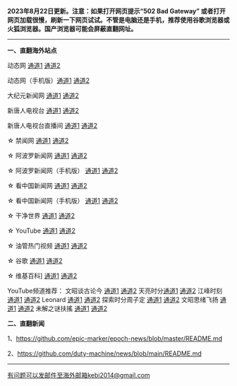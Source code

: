 **2023年8月22日更新。注意：如果打开网页提示“502 Bad Gateway” 或者打开网页加载很慢，刷新一下网页试试。不管是电脑还是手机，推荐使用谷歌浏览器或火狐浏览器。国产浏览器可能会屏蔽直翻网址。**

***

**一、直翻海外站点**

动态网 [通道1](https://free2.free9.site/20) [通道2](https://free3.free9.site/20)

动态网（手机版）[通道1](https://free2.free9.site/21) [通道2](https://free3.free9.site/21)

大纪元新闻网 [通道1](https://free2.free9.site/21) [通道2](https://free3.free9.site/21)

新唐人电视台 [通道1](https://free2.free9.site/4) [通道2](https://free3.free9.site/4)

新唐人电视台直播间 [通道1](https://free2.free9.site/44) [通道2](https://free3.free9.site/44)

☆ 禁闻网 [通道1](https://free2.free9.site/3) [通道2](https://free3.free9.site/3)

☆ 阿波罗新闻网 [通道1](https://free2.free9.site/7) [通道2](https://free3.free9.site/7)

☆ 阿波罗新闻网（手机版） [通道1](https://free2.free9.site/53) [通道2](https://free3.free9.site/53)

☆ 看中国新闻网 [通道1](https://free2.free9.site/26) [通道2](https://free3.free9.site/26)

☆ 看中国新闻网（手机版） [通道1](https://free2.free9.site/54) [通道2](https://free3.free9.site/54)

☆ 干净世界 [通道1](https://free2.free9.site/1) [通道2](https://free3.free9.site/1)

☆ YouTube [通道1](https://free2.free9.site/45) [通道2](https://free3.free9.site/45)

☆ 油管热门视频 [通道1](https://free2.free9.site/55) [通道2](https://free3.free9.site/55)

☆ 谷歌 [通道1](https://free2.free9.site/62) [通道2](https://free3.free9.site/62)

☆ 维基百科] [通道1](https://free2.free9.site/63) [通道2](https://free3.free9.site/63)

YouTube频道推荐： 文昭谈古论今 [通道1](https://free2.free9.site/46) [通道2](https://free3.free9.site/46)  天亮时分[通道1](https://free2.free9.site/47) [通道2](https://free3.free9.site/47) 江峰时刻 [通道1](https://free2.free9.site/48) [通道2](https://free3.free9.site/48) Leonard [通道1](https://free2.free9.site/49) [通道2](https://free3.free9.site/49) 探索时分周子定 [通道1](https://free2.free9.site/50) [通道2](https://free3.free9.site/50) 文昭思绪飞扬 [通道1](https://free2.free9.site/51) [通道2](https://free3.free9.site/51) 未解之谜扶搖 [通道1](https://free2.free9.site/52) [通道2](https://free3.free9.site/52)

**二、直翻新闻**

1、https://github.com/epic-marker/epoch-news/blob/master/README.md

2、https://github.com/duty-machine/news/blob/main/README.md

***


有问题可以发邮件至海外邮箱kebi2014@gmail.com
